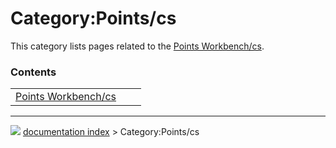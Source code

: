 # Category:Points/cs
This category lists pages related to the [Points Workbench/cs](Points_Workbench/cs.md).

### Contents

|     |     |     |
| --- | --- | --- |
| [Points Workbench/cs](Points_Workbench/cs.md) |



---
![](images/Right_arrow.png) [documentation index](../README.md) > Category:Points/cs
